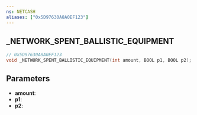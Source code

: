 ```yaml
---
ns: NETCASH
aliases: ["0x5D97630A8A0EF123"]
---
```

## _NETWORK_SPENT_BALLISTIC_EQUIPMENT

```c
// 0x5D97630A8A0EF123
void _NETWORK_SPENT_BALLISTIC_EQUIPMENT(int amount, BOOL p1, BOOL p2);
```


## Parameters
* **amount**: 
* **p1**: 
* **p2**: 

